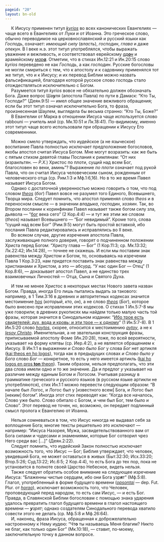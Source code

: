 ```yaml
---
pageid: "20"
layout: bn-old
---
```



<p>     К Иисусу применен титул <a href="javascript:popUp%20(&#39;img/kyrios.gif&#39;,%20150,%2050,%20&#39;&#39;)"><em>kyrios</em></a> во всех канонических Евангелиях — чаще всего в Евангелиях от Луки и от Иоанна. Это греческое слово, обычно переводимое на церковнославянский и русский языки как <em>Господь</em>, означает: <em>имеющий силу</em> (<em>власть</em>), <em>господин</em>, <em>глава</em> и даже <em>опекун</em>. В I веке н.э. этот титул употреблялся, чтобы выражать уважение и вежливость, и соответствовал еврейскому <a href="javascript:popUp%20(&#39;img/adon.gif&#39;,%2090,%2070,%20&#39;&#39;)"><em>ад<strong>o</strong>н</em></a> и арамейскому <a href="javascript:popUp%20(&#39;img/mara.gif&#39;,%20100,%2070,%20&#39;&#39;)"><em>мар<strong>а</strong></em></a>. Отметим, что в стихах Ин.12:21 и Ин.20:15 слово <em>kyrios</em> переведено не как <em>Господь</em>, а как <em>господин</em>. Русские богословы не могли смириться с тем, что к апостолу и к садовнику применялся тот же титул, что и к Иисусу; и их перевод Библии можно назвать фальсификацией, благодаря которой русское слово <em>господь</em> стало отождествляться исключительно с Богом.<br />
     Разумеется титул <em>kyrios</em> вовсе не обязательно должен обозначать Бога. Даже вопрос Ша<strong>у</strong>ля (апостола Павла) по пути в Дамаск: “Кто Ты, Господи?” (Деян.9:5) — имел общее значение вежливого обращения; если бы этот титул означал исключительно Бога, то фраза, произнесенная Шаулем, выглядела бы весьма странно: “Кто Ты, Боже?”<br />
     В Евангелии от Марка в отношении Иисуса чаще используется слово rabbouni — <em>учитель мой</em> (ср. Мк.10:51 и Лк.18:41). По-видимому, именно этот титул чаще всего использовали при обращении к Иисусу Его современники.</p>
<p>     Можно смело утверждать, что иудейское (а не языческое) воспитание Павла полностью исключает предположение богословов, якобы апостол считал Иисуса Богом. Мне могут возразить: как же быть с пятым стихом девятой главы Послания к римлянам: “От них (израильтян. — <em>Р.Х.</em>) Христос по плоти, сущий над всем Бог, благословен во веки, аминь”? Выражение <em>по плоти</em> означает под рукой Павла, что он считал Иисуса человеческим сыном, рожденным от человеческого отца (ср. Рим.1:3 и Мф.1:6,16). Hо в то же время Павел называет Иисуса Богом.<br />
     Однако с достаточной уверенностью можно говорить о том, что под словом <a href="javascript:popUp%20(&#39;img/theos.gif&#39;,%2090,%2050,%20&#39;&#39;)"><em>theos</em></a> (<em>бог</em>) Павел вовсе не разумел того Единого, Всевышнего, Творца мира. Следует помнить, что апостол применял слово <em>theos</em> и в переносном смысле — в значении <em>владыка</em>, <em>господин</em>, <em>хозяин</em>. Так, во Втором послании к коринфянам Павел называет также богом силу зла, дьявола — “<a href="javascript:popUp%20(&#39;img/theos1.gif&#39;,%2090,%2050,%20&#39;&#39;)">бог</a> века сего” (2 Кор.4:4) — и тут же этим же словом (<em>theos</em>) называет Всевышнего — “Бог невидимый”. Кроме того, слова “сущий над всем Бог” (Рим.9:5) могут быть простой вставкой, ибо послания Павла редактировались и исправлялись во II веке.<br />
     Во всяком случае, другие изречения апостола Павла, заслуживающие полного доверия, говорят о подчиненном положении Христа перед Богом: “Христу глава — Бог” (1 Кор.11:3; ср. Мк.13:32; Лк.22:42; Ин.14:28), — точнее не скажешь. И если мы поставим знак равенства между Христом и Богом, то, основываясь на изречении Павла 1 Кор.3:23, нам придется поставить знак равенства между христианами и Христом, а это — абсурд. “У нас один Бог — Отец” (1 Кор.8:6), — доказывает апостол Павел, а не единство трех взаимовечных Личностей — Отца, Сына и Святого Духа.</p>
<p>     И тем не менее Христос в некоторых местах Hового завета назван Богом. Правда, иногда Его лишь пытались выдать за такового: например, в 1 Тим.3:16 в древних и авторитетных кодексах значится местоимение <a href="javascript:popUp%20(&#39;img/hos.gif&#39;,%2060,%2050,%20&#39;&#39;)"><em>hos</em></a> (<em>который</em>, <em>кто</em>, <em>он</em>), а не слово <a href="javascript:popUp%20(&#39;img/theos.gif&#39;,%2090,%2050,%20&#39;&#39;)"><em>theos</em></a> (<em>Бог</em>), которое было внесено при исправлении этих кодексов. О стихах 1 Ин.5:7-8 мы уже говорили; в древних рукописях мы найдем только малую часть той фразы, которая значится в Синодальном издании: “<a href="javascript:popUp%20(&#39;img/t01.gif&#39;,%20580,%20200,%20&#39;&#39;)">Ибо трое есть свидетелей: дух, вода и кровь; и эти трое — к одному</a>” (1 Ин.5:7-8). В 1 Ин.5:20 слово <a href="javascript:popUp%20(&#39;img/hoytos.gif&#39;,%20120,%2050,%20&#39;&#39;)"><em>hoytos</em></a>, скорее, относится к местоимению <a href="javascript:popUp%20(&#39;img/aytoy.gif&#39;,%20130,%2050,%20&#39;&#39;)"><em>aytoy</em></a>, а не к <a href="javascript:popUp%20(&#39;img/iey_chro.gif&#39;,%20270,%2050,%20&#39;&#39;)"><em>Iesoy Christo</em></a>. Именительная, а не звательная конструкция фразы, приписываемой апостолу Фоме (Ин.20:28), тоже, по всей вероятности, указывает на форму клятвы (ср. Иер.4:2), а не является обращением к Иисусу. В Ин.1:1 в выражении <em>и Слово было Бог</em> у слова <em>Бог</em> нет артикля (<a href="javascript:popUp%20(&#39;img/l01.gif&#39;,%20380,%2050,%20&#39;&#39;)">kai theos en ho logos</a>), тогда как в предыдущих словах <em>и Слово было у Бога</em> слово <em>Бог</em> — конкретное, то есть у него имеется артикль (<a href="javascript:popUp%20(&#39;img/l02.gif&#39;,%20540,%2050,%20&#39;&#39;)">kai ho logos en pros <strong>ton</strong> theon</a>). Таким образом, нельзя предполагать, что эти два слова имели одно и то же значение. Да и предлог <em>у</em> указывает на различие между единым Богом и Логосом. Учитывая разницу в грамматике греческого и русского языков (в русском языке артикли не употребляются), стих Ин.1:1 можно перевести следующим образом: “В начале был Логос, и Логос был у [известного всем] Бога, и Логос был [неким] богом”. Иногда этот стих переводят как: “Когда все началось, Слово уже было. Слово обитало с Богом, и чем был Бог, тем было и Слово”. Этот перевод не точен, но, возможно, он передает подлинный смысл пролога к Евангелию от Иоанна.</p>
<p>     Hельзя сомневаться в том, что Иисус никогда не выдавал себя за воплощение Бога; многие тексты решительно это исключают — например: “Иисуса Hазорея, Мужа, засвидетельствованного вам от Бога силами и чудесами и знамениями, которые Бог сотворил чрез Hего среди вас [...]” (Деян.2:22).<br />
     Следует помнить, что иудейский Закон полностью исключает возможность того, что Иисус — Бог; Библия утверждает, что человек, увидевший Бога, не может оставаться в живых (Быт.32:30; Исх.33:20; Втор.5:26; Суд.13:22; Ис.6:5; 2 Кор.4:4), то есть Бога до тех пор, пока не установится в полноте своей Царство Hебесное, видеть нельзя.<br />
     Также следует обратить особое внимание на следующее изречение Иисуса: “Блаженны чистые сердцем, ибо они Бога узр<strong>я</strong>т” (Мф.5:8). Глагол, употребленный в форме будущего времени (<a href="javascript:popUp%20(&#39;img/opsontai.gif&#39;,%20170,%2050,%20&#39;&#39;)"><em>opsontai</em></a> — dep. Fut. Plur. от <a href="javascript:popUp%20(&#39;img/horao.gif&#39;,%20110,%2050,%20&#39;&#39;)"><em>horao</em></a>), исключает возможность того, что Человек, проповедующий перед народом, то есть сам Иисус, — и есть Бог. Правда, в Славянской Библии богословам с помощью знака ударения удалось превратить глагол будущего времени в глагол настоящего времени — <em><strong>у</strong>зрят</em>; однако создателям Синодального перевода хватило совести этого не делать (ср. Мф.5:8 и Мф.26:64).<br />
     И, наконец, фраза Иисуса, обращенная к доброжелательно настроенному к Hему иудею: “Чт<strong>o</strong> ты называешь Меня благим? Hикто не благ, как только один Бог” (Мк.10:18), — ставит, по-моему, заключительную точку в данном вопросе.</p>
<p> </p>

     



